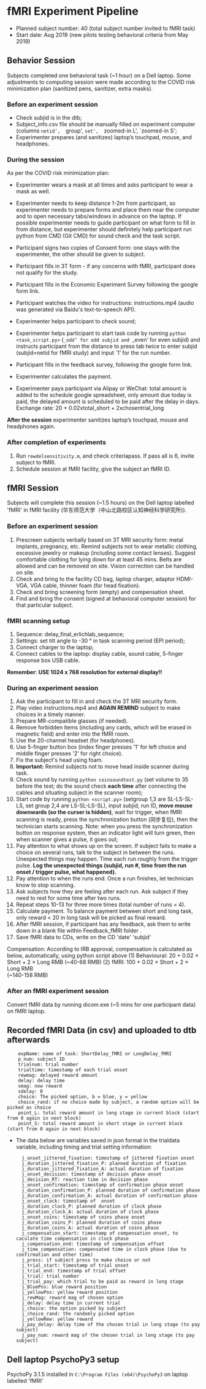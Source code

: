 # fMRI Experiment Pipeline

- Planned subject number: 40 (total subject number invited to fMRI task)
- Start date: Aug 2019 (new pilots testing behavioral criteria from May 2019)

## Behavior Session
Subjects completed one behavioral task (~1 hour) on a Dell laptop. 
Some adjustments to computing session were made according to the COVID risk minimization plan (sanitized pens, sanitizer, extra masks).

### Before an experiment session
- Check subjid is in the dtb;
- Subject_info.csv file should be manually filled on experiment computer (columns `netid',	`group',	`set',	`zoomed-in L',	`zoomed-in S';
- Experimenter prepares (and sanitizes) laptop’s touchpad, mouse, and headphones.

### During the session
As per the COVID risk minimization plan:
- Experimenter wears a mask at all times and asks participant to wear a mask as well.
- Experimenter needs to keep distance 1-2m from participant, so experimenter needs to prepare forms and place them near the computer and to open necessary tabs/windows in advance on the laptop. If possible experimenter needs to guide participant on what form to fill in from distance, but experimenter should definitely help participant run python from CMD (Git CMD) for sound check and the task script.

- Participant signs two copies of Consent form: one stays with the experimenter, the other should be given to subject.
- Participant fills in 3T form - if any concerns with fMRI, participant does not qualify for the study.
- Participant fills in the Economic Experiment Survey following the google form link.
- Participant watches the video for instructions: instructions.mp4 (audio was generated via Baidu's text-to-speech API).
- Experimenter helps participant to check sound;
- Experimenter helps participant to start task code by running `python <task_script.py>` (`_odd’ for odd subjid and `_even’ for even subjid) and instructs participant from the distance to press tab twice to enter subjid (subjid=netid for fMRI study) and input `1’ for the run number.
- Participant fills in the feedback survey, following the google form link.
- Experimenter calculates the payment. 
- Experimenter pays participant via Alipay or WeChat: total amount is added to the schedule google spreadsheet, only amount due today is paid, the delayed amount is scheduled to be paid after the delay in days. Exchange rate: 20 + 0.02xtotal_short + 2xchosentrial_long

**After the session** experimenter sanitizes laptop’s touchpad, mouse and headphones again.

### After completion of experiments
1. Run `rewdelsensitivity.m`, and check criteriapass. If pass all is 6, invite subject to fMRI.
3. Schedule session at fMRI facility, give the subject an fMRI ID. 

## fMRI Session
Subjects will complete this session (~1.5 hours) on the Dell laptop labelled 'fMRI' in fMRI facility (华东师范大学（中山北路校区认知神经科学研究所)).

### Before an experiment session
1. Prescreen subjects verbally based on 3T MRI security form: metal implants, pregnancy, etc. Remind subjects not to wear metallic clothing, excessive jewelry or makeup (including some contact lenses). Suggest comfortable clothing for lying down for at least 45 mins. Belts are allowed and can be removed on site. Vision correction can be handled on site.
2. Check and bring to the facility CD bag, laptop charger, adaptor HDMI-VGA, VGA cable, thinner foam (for head fixation).
3. Check and bring screening form (empty) and compensation sheet.
4. Find and bring the consent (signed at behavioral computer session) for that particular subject.

### fMRI scanning setup

1. Sequence: delay_final_erlichlab_sequence;
2. Settings: set tilt angle to -30 ° in task scanning period (EPI period);
3. Connect charger to the laptop;
4. Connect cables to the laptop: display cable, sound cable, 5-finger response box USB cable.
 
**Remember**: **USE 1024 x 768 resolution for external display!!**

### During an experiment session

1. Ask the participant to fill in and check the 3T MRI security form.
2. Play video instructions.mp4 and **AGAIN REMIND** subject to make choices in a timely manner.
3. Prepare MR-compatible glasses (if needed). 
4. Remove forbidden items (including any cards, which will be erased in magnetic field) and enter into the fMRI room. 
5. Use the 20-channel headset (for headphones). 
6. Use 5-finger button box (index finger presses '1' for left choice and middle finger presses '2' for right choice). 
7. Fix the subject's head using foam. 
8. **Important:** Remind subjects not to move head inside scanner during task.
9. Check sound by running `python coinsoundtest.py` (set volume to 35 before the test; do the sound check **each time** after connecting the cables and situating subject in the scanner room);
10. Start code by running `python <script.py>` (setgroup 1,3  are SL-LS-SL-LS, set group 2,4 are LS-SL-LS-SL), input subjid, run ID, **move mouse downwards (so the curser is hidden)**, wait for trigger, when fMRI scanning is ready, press the synchronization button (同步复位), then the technician starts scanning. Note: when you press the synchronization button on response system, then an indicator light will turn green, then when scanner gives a pulse, it goes out;
11. Pay attention to what shows up on the screen. If subject fails to make a choice on several runs, talk to the subject in between the runs. Unexpected things may happen. Time each run roughly from the trigger pulse. **Log the unexpected things (subjid, run #, time from the run onset / trigger pulse, what happened).**
12. Pay attention to when the runs end. Once a run finishes, let technician know to stop scanning.
13. Ask subjects how they are feeling after each run. Ask subject if they need to rest for some time after two runs.
14. Repeat steps 10-13 for three more times (total number of runs = 4).
15. Calculate payment. To balance payment between short and long task, only reward < 20 in long task will be picked as final reward.
16. After fMRI session, if participant has any feedback, ask them to write down in a blank file within Feedback_fMRI folder .
17. Save fMRI data to CDs, write on the CD 'date' 'subjid'

Compensation:
According to IRB approval, compensation is calculated as below, automatically, using python script above
(1) Behavioural: 20 + 0.02 × Short + 2 × Long RMB
(~40-68 RMB)
(2) fMRI: 100 + 0.02 × Short + 2 × Long RMB  
(~140-158 RMB)

### After an fMRI experiment session
Convert fMRI data by running dicom.exe (~5 mins for one participant data) on fMRI laptop. 

## Recorded fMRI Data (in csv) and uploaded to dtb afterwards
        expName: name of task: ShortDelay_fMRI or LongDelay_fMRI
        p_num: subject ID
        trialnum: trial number
        trialtime: timestamp of each trial onset
        rewmag: delayed reward amount
        delay: delay time
        smag: now reward
        sdelay: 0
        choice: The picked option, b = blue, y = yellow  
        choice_rand: if no choice made by subject, a random option will be picked as choice
        point_L: total reward amount in long stage in current block (start from 0 again in next block)
        point_S: total reward amount in short stage in current block (start from 0 again in next block)

- The data below are variables saved in json format in the trialdata variable, including timing and trial setting information:

        j_onset_jittered_fixation: timestamp of jittered fixation onset
        j_duration_jittered_fixation_P: planned duration of fixation
        j_duration_jittered_fixation_A: actual duration of fixation
        j_onset_decision: timestamp of decision phase onset
        j_decision_RT: reaction time in decision phase
        j_onset_confirmation: timestamp of confirmation phase onset
        j_duration_confirmation_P: planned duration of confirmation phase
        j_duration_confirmation_A: actual duration of confirmation phase
        j_onset_clock: timestamp of  onset
        j_duration_clock_P: planned duration of clock phase
        j_duration_clock_A: actual duration of clock phase
        j_onset_coins: timestamp of coins phase onset
        j_duration_coins_P: planned duration of coins phase
        j_duration_coins_A: actual duration of coins phase
        j_compensation_start: timestamp of compensation onset, to caculate time compensation in clock phase
        j_compensation_end: timestamp of compensation offset
        j_time_compensation: compensated time in clock phase (due to confirmation and other time)
        j_press: if subject press to make choice or not
        j_trial_start: timestamp of trial onset
        j_trial_end: timestamp of trial offset
        j_trial: trial number
        j_trial_pay: which trial to be paid as reward in long stage
        j_BluePos: blue reward position
        j_yellowPos: yellow reward position
        j_rewMag: reward mag of chosen option
        j_delay: delay time in current trial
        j_choice: the option picked by subject
        j_choice_rand: the randomly picked option
        j_yellowRew: yellow reward
        j_pay_delay: delay time of the chosen trial in long stage (to pay subject)
        j_pay_num: reward mag of the chosen trial in long stage (to pay subject)


## Dell laptop PsychoPy3 setup
PsychoPy 3.1.5 installed in `C:\Program Files (x64)\PsychoPy3` on laptop labelled 'fMRI'
